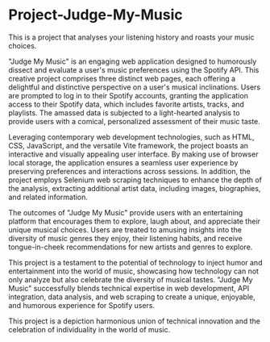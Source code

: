 # Project-Judge-My-Music
This is a project that analyses your listening history and roasts your music choices.

"Judge My Music" is an engaging web application designed to humorously dissect and evaluate a user's music preferences using the Spotify API. This creative project comprises three distinct web pages, each offering a delightful and distinctive perspective on a user's musical inclinations. Users are prompted to log in to their Spotify accounts, granting the application access to their Spotify data, which includes favorite artists, tracks, and playlists. The amassed data is subjected to a light-hearted analysis to provide users with a comical, personalized assessment of their music taste. 

Leveraging contemporary web development technologies, such as HTML, CSS, JavaScript, and the versatile Vite framework, the project boasts an interactive and visually appealing user interface. By making use of browser local storage, the application ensures a seamless user experience by preserving preferences and interactions across sessions. In addition, the project employs Selenium web scraping techniques to enhance the depth of the analysis, extracting additional artist data, including images, biographies, and related information. 

The outcomes of "Judge My Music" provide users with an entertaining platform that encourages them to explore, laugh about, and appreciate their unique musical choices. Users are treated to amusing insights into the diversity of music genres they enjoy, their listening habits, and receive tongue-in-cheek recommendations for new artists and genres to explore. 

This project is a testament to the potential of technology to inject humor and entertainment into the world of music, showcasing how technology can not only analyze but also celebrate the diversity of musical tastes. "Judge My Music" successfully blends technical expertise in web development, API integration, data analysis, and web scraping to create a unique, enjoyable, and humorous experience for Spotify users. 

This project is a depiction harmonious union of technical innovation and the celebration of individuality in the world of music.
